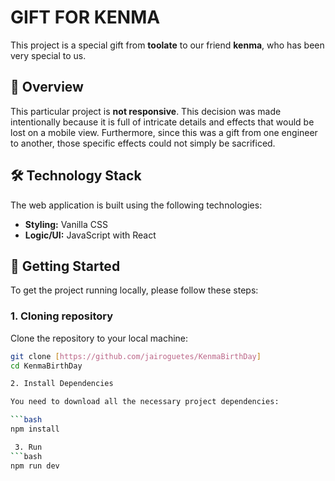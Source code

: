 # GIFT FOR KENMA

This project is a special gift from **toolate** to our friend **kenma**, who has been very special to us.

## 🎁  Overview

This particular project is **not responsive**. This decision was made intentionally because it is full of intricate details and effects that would be lost on a mobile view. Furthermore, since this was a gift from one engineer to another, those specific effects could not simply be sacrificed.

## 🛠️ Technology Stack

The web application is built using the following technologies:

* **Styling:** Vanilla CSS
* **Logic/UI:** JavaScript with React

## 🚀 Getting Started

To get the project running locally, please follow these steps:

### 1. Cloning repository
Clone the repository to your local machine:

```bash
git clone [https://github.com/jairoguetes/KenmaBirthDay]
cd KenmaBirthDay

2. Install Dependencies

You need to download all the necessary project dependencies:

```bash
npm install

 3. Run 
```bash
npm run dev